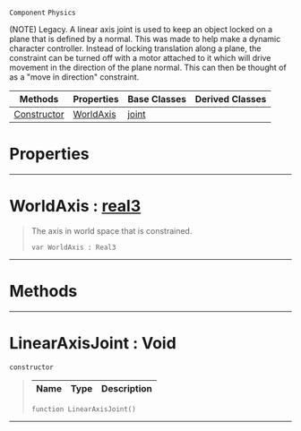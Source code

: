  `Component` `Physics`



(NOTE) Legacy. A linear axis joint is used to keep an object locked on a plane that is defined by a normal. This was made to help make a dynamic character controller. Instead of locking translation along a plane, the constraint can be turned off with a motor attached to it which will drive movement in the direction of the plane normal. This can then be thought of as a "move in direction" constraint.

|Methods|Properties|Base Classes|Derived Classes|
|---|---|---|---|
|[ Constructor](https://github.com/zeroengineteam/ZeroDocs/code_reference/class_reference/linearaxisjoint.markdown#linearaxisjoint-void)|[ WorldAxis](https://github.com/zeroengineteam/ZeroDocs/code_reference/class_reference/linearaxisjoint.markdown#worldaxis-zero-engine-do)|[joint](https://github.com/zeroengineteam/ZeroDocs/code_reference/class_reference/joint.markdown)| |


 #  Properties


---  
 #  WorldAxis : [real3](https://github.com/zeroengineteam/ZeroDocs/code_reference/zilch_base_types/real3.markdown)

> The axis in world space that is constrained.
> ``` lang=cpp, name=Zilch
> var WorldAxis : Real3


---  
 #  Methods


---  
 #  LinearAxisJoint : Void

 `constructor`

> 
> |Name|Type|Description|
> |---|---|---|
> ``` lang=cpp, name=Zilch
> function LinearAxisJoint()
> ``` 


---  
 

 